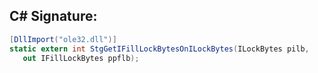 
## C# Signature:
```cs
[DllImport("ole32.dll")]
static extern int StgGetIFillLockBytesOnILockBytes(ILockBytes pilb,
   out IFillLockBytes ppflb);
```

